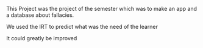 This Project was the project of the semester which was to make an app and a database about fallacies.

We used the IRT to predict what was the need of the learner

It could greatly be improved
